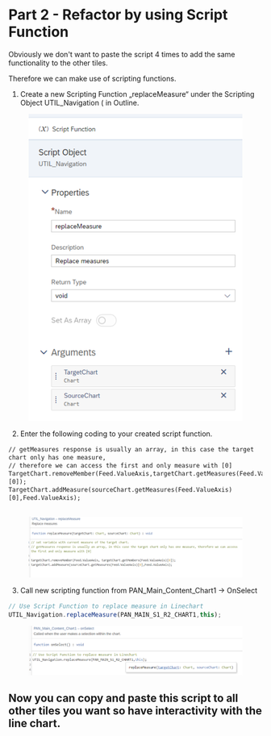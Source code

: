 # Part 2 - Refactor by using Script Function

Obviously we don't want to paste the script 4 times to add the same functionality to the other tiles.

Therefore we can make use of scripting functions.

1. Create a new Scripting Function „replaceMeasure“ under the Scripting Object UTIL\_Navigation ( in Outline.

<figure><img src="../.gitbook/assets/image.png" alt=""><figcaption></figcaption></figure>

2. Enter the following coding to your created script function.

<pre class="language-typescript"><code class="lang-typescript">// getMeasures response is usually an array, in this case the target chart only has one measure, 
// therefore we can access the first and only measure with [0]
TargetChart.removeMember(Feed.ValueAxis,targetChart.getMeasures(Feed.ValueAxis)[0]);
TargetChart.addMeasure(sourceChart.getMeasures(Feed.ValueAxis)[0],Feed.ValueAxis);
<strong>
</strong></code></pre>

<figure><img src="../.gitbook/assets/image (3) (1).png" alt=""><figcaption></figcaption></figure>

3. Call new scripting function from PAN\_Main\_Content\_Chart1 -> OnSelect

```typescript
// Use Script Function to replace measure in Linechart
UTIL_Navigation.replaceMeasure(PAN_MAIN_S1_R2_CHART1,this);
```

<figure><img src="../.gitbook/assets/image (4) (1).png" alt=""><figcaption></figcaption></figure>

## Now you can copy and paste this script to all other tiles you want so have interactivity with the line chart.

